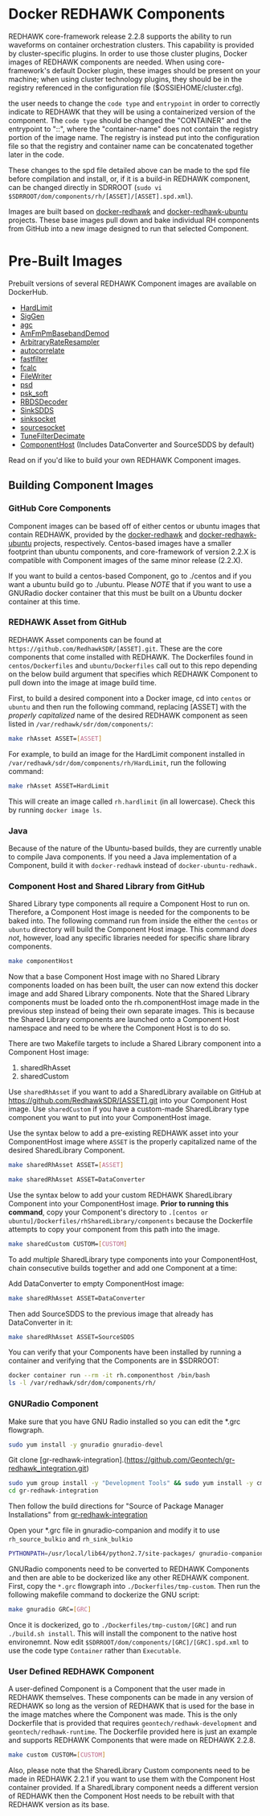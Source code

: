 # Docker REDHAWK Components

REDHAWK core-framework release 2.2.8 supports the ability to run waveforms on container orchestration clusters. This capability is provided by cluster-specific plugins. In order to use those cluster plugins, Docker images of REDHAWK components are needed. When using core-framework's default Docker plugin, these images should be present on your machine; when using cluster technology plugins, they should be in the registry referenced in the configuration file ($OSSIEHOME/cluster.cfg).

the user needs to change the `code type` and `entrypoint` in order to correctly indicate to REDHAWK that they will be using a containerized version of the component. The `code type` should be changed the "CONTAINER" and the entrypoint to "<executable>::<container-name>", where the "container-name" does not contain the registry portion of the image name. The registry is instead put into the configuration file so that the registry and container name can be concatenated together later in the code.

These changes to the spd file detailed above can be made to the spd file before compilation and install, or, if it is a build-in REDHAWK component, can be changed directly in SDRROOT (`sudo vi $SDRROOT/dom/components/rh/[ASSET]/[ASSET].spd.xml`).

Images are built based on [docker-redhawk](https://github.com/Geontech/docker-redhawk) and [docker-redhawk-ubuntu](https://github.com/Geontech/docker-redhawk-ubuntu) projects. These base images pull down and bake individual RH components from GitHub into a new image designed to run that selected Component.

# Pre-Built Images
Prebuilt versions of several REDHAWK Component images are available on DockerHub.
* [HardLimit](https://hub.docker.com/repository/docker/geontech/rh.hardlimit)
* [SigGen](https://hub.docker.com/repository/docker/geontech/rh.siggen)
* [agc](https://hub.docker.com/repository/docker/geontech/rh.agc)
* [AmFmPmBasebandDemod](https://hub.docker.com/repository/docker/geontech/rh.amfmpmbasebanddemod)
* [ArbitraryRateResampler](https://hub.docker.com/repository/docker/geontech/rh.arbitraryrateresampler)
* [autocorrelate](https://hub.docker.com/repository/docker/geontech/rh.autocorrelate)
* [fastfilter](https://hub.docker.com/repository/docker/geontech/rh.fastfilter)
* [fcalc](https://hub.docker.com/repository/docker/geontech/rh.fcalc)
* [FileWriter](https://hub.docker.com/repository/docker/geontech/rh.filewriter)
* [psd](https://hub.docker.com/repository/docker/geontech/rh.psd)
* [psk_soft](https://hub.docker.com/repository/docker/geontech/rh.psk_soft)
* [RBDSDecoder](https://hub.docker.com/repository/docker/geontech/rh.rbdsdecoder)
* [SinkSDDS](https://hub.docker.com/repository/docker/geontech/rh.sinksdds)
* [sinksocket](https://hub.docker.com/repository/docker/geontech/rh.sinksocket)
* [sourcesocket](https://hub.docker.com/repository/docker/geontech/rh.sourcesocket)
* [TuneFilterDecimate](https://hub.docker.com/repository/docker/geontech/rh.tunefilterdecimate)
* [ComponentHost]() (Includes DataConverter and SourceSDDS by default)

Read on if you'd like to build your own REDHAWK Component images.

## Building Component Images

### GitHub Core Components

Component images can be based off of either centos or ubuntu images that contain REDHAWK, provided by the [docker-redhawk](https://github.com/Geontech/docker-redhawk) and [docker-redhawk-ubuntu](https://github.com/Geontech/docker-redhawk-ubuntu) projects, respectively. Centos-based images have a smaller footprint than ubuntu components, and core-framework of version 2.2.X is compatible with Component images of the same minor release (2.2.X).

If you want to build a centos-based Component, go to ./centos and if you want a ubuntu build go to ./ubuntu. Please *NOTE* that if you want to use a GNURadio docker container that this must be built on a Ubuntu docker container at this time.

### REDHAWK Asset from GitHub
REDHAWK Asset components can be found at `https://github.com/RedhawkSDR/[ASSET].git`. These are the core components that come installed with REDHAWK. The Dockerfiles found in `centos/Dockerfiles` and `ubuntu/Dockerfiles` call out to this repo depending on the below build argument that specifies which REDHAWK Component to pull down into the image at image build time.

First, to build a desired component into a Docker image, cd into `centos` or `ubuntu` and then run the following command, replacing [ASSET] with the *properly capitalized* name of the desired REDHAWK component as seen listed in `/var/redhawk/sdr/dom/components/`:

```bash
make rhAsset ASSET=[ASSET]
```

For example, to build an image for the HardLimit component installed in `/var/redhawk/sdr/dom/components/rh/HardLimit`, run the following command:

```bash
make rhAsset ASSET=HardLimit
```

This will create an image called `rh.hardlimit` (in all lowercase). Check this by running `docker image ls`.

### Java
Because of the nature of the Ubuntu-based builds, they are currently unable to compile Java components. If you need a Java implementation of a Component, build it with `docker-redhawk` instead of `docker-ubuntu-redhawk.`

### Component Host and Shared Library from GitHub
Shared Library type components all require a Component Host to run on. Therefore, a Component Host image is needed for the components to be baked into. The following command run from inside the either the `centos` or `ubuntu` directory will build the Component Host image. This command *does not*, however, load any specific libraries needed for specific share library components.

```bash
make componentHost
```

Now that a base Component Host image with no Shared Library components loaded on has been built, the user can now extend this docker image and add Shared Library components. Note that the Shared Library components must be loaded onto the rh.componentHost image made in the previous step instead of being their own separate images. This is because the Shared Library components are launched onto a Component Host namespace and need to be where the Component Host is to do so.

There are two Makefile targets to include a Shared Library component into a Component Host image:
1. sharedRhAsset
2. sharedCustom

Use `sharedRhAsset` if you want to add a SharedLibrary available on GitHub at https://github.com/RedhawkSDR/[ASSET].git into your Component Host image. Use `sharedCustom` if you have a custom-made SharedLibrary type component you want to put into your ComponentHost image.

Use the syntax below to add a pre-existing REDHAWK asset into your ComponentHost image where `ASSET` is the properly capitalized name of the desired SharedLibrary Component.
```bash
make sharedRhAsset ASSET=[ASSET]
```
```bash
make sharedRhAsset ASSET=DataConverter
```
Use the syntax below to add your custom REDHAWK SharedLibrary Component into your ComponentHost image. **Prior to running this command**, copy your Component's directory to `.[centos or ubuntu]/Dockerfiles/rhSharedLibrary/components` because the Dockerfile attempts to copy your component from this path into the image.

```bash
make sharedCustom CUSTOM=[CUSTOM]
```

To add *multiple* SharedLibrary type components into your ComponentHost, chain consecutive builds together and add one Component at a time:

Add DataConverter to empty ComponentHost image:
```bash
make sharedRhAsset ASSET=DataConverter
```
Then add SourceSDDS to the previous image that already has DataConverter in it:
```bash
make sharedRhAsset ASSET=SourceSDDS
```

You can verify that your Components have been installed by running a container and verifying that the Components are in $SDRROOT:
```bash
docker container run --rm -it rh.componenthost /bin/bash
ls -l /var/redhawk/sdr/dom/components/rh/
````

### GNURadio Component
Make sure that you have GNU Radio installed so you can edit the *.grc flowgraph.

```bash
sudo yum install -y gnuradio gnuradio-devel 
```

Git clone [gr-redhawk-integration].(https://github.com/Geontech/gr-redhawk_integration.git)

```bash
sudo yum group install -y "Development Tools" && sudo yum install -y cmake cppunit cppunit-devel
cd gr-redhawk-integration
```
Then follow the build directions for "Source of Package Manager Installations" from [gr-redhawk-integration](https://curiosity.office.geontech.com/screaming_goat/gr-redhawk_integration)

Open your *.grc file in gnuradio-companion and modify it to use `rh_source_bulkio` and `rh_sink_bulkio`
```bash
PYTHONPATH=/usr/local/lib64/python2.7/site-packages/ gnuradio-companion [centos or ubuntu]/Dockerfiles/tmp-custom/basic.grc
```

GNURadio components need to be converted to REDHAWK Components and then are able to be dockerized like any other REDHAWK component. First, copy the `*.grc` flowgraph into `./Dockerfiles/tmp-custom`. Then run the following makefile command to dockerize the GNU script:

```bash
make gnuradio GRC=[GRC]
```

Once it is dockerized, go to `./Dockerfiles/tmp-custom/[GRC]` and run `./build.sh install`. This will install the component to the native host environemnt. Now edit `$SDRROOT/dom/components/[GRC]/[GRC].spd.xml` to use the code type `Container` rather than `Executable`.

### User Defined REDHAWK Component
A user-defined Component is a Component that the user made in REDHAWK themselves. These components can be made in any version of REDHAWK so long as the version of REDHAWK that is used for the base in the image matches where the Component was made. This is the only Dockerfile that is provided that requires `geontech/redhawk-development` and `geontech/redhawk-runtime`. The Dockerfile provided here is just an example and supports REDHAWK Components that were made on REDHAWK 2.2.8.

```bash
make custom CUSTOM=[CUSTOM]
```

Also, please note that the SharedLibrary Custom components need to be made in REDHAWK 2.2.1 if you want to use them with the Component Host container provided. If a SharedLibrary component needs a different version of REDHAWK then the Component Host needs to be rebuilt with that REDHAWK version as its base.
